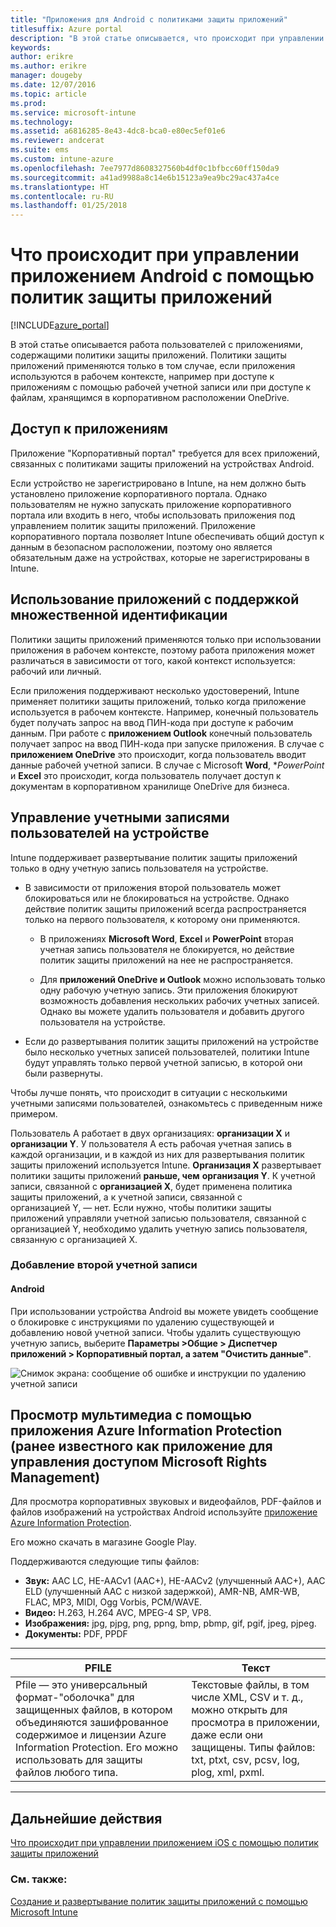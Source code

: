 ```yaml
---
title: "Приложения для Android с политиками защиты приложений"
titlesuffix: Azure portal
description: "В этой статье описывается, что происходит при управлении приложением Android с помощью политик защиты приложений.\""
keywords: 
author: erikre
ms.author: erikre
manager: dougeby
ms.date: 12/07/2016
ms.topic: article
ms.prod: 
ms.service: microsoft-intune
ms.technology: 
ms.assetid: a6816285-8e43-4dc8-bca0-e80ec5ef01e6
ms.reviewer: andcerat
ms.suite: ems
ms.custom: intune-azure
ms.openlocfilehash: 7ee7977d8608327560b4df0c1bfbcc60ff150da9
ms.sourcegitcommit: a41ad9988a8c14e6b15123a9ea9bc29ac437a4ce
ms.translationtype: HT
ms.contentlocale: ru-RU
ms.lasthandoff: 01/25/2018
---
```

# <a name="what-to-expect-when-your-android-app-is-managed-by-app-protection-policies"></a>Что происходит при управлении приложением Android с помощью политик защиты приложений 

[!INCLUDE[azure_portal](./includes/azure_portal.md)]

В этой статье описывается работа пользователей с приложениями, содержащими политики защиты приложений. Политики защиты приложений применяются только в том случае, если приложения используются в рабочем контексте, например при доступе к приложениям с помощью рабочей учетной записи или при доступе к файлам, хранящимся в корпоративном расположении OneDrive.
##  <a name="accessing-apps"></a>Доступ к приложениям

Приложение "Корпоративный портал" требуется для всех приложений, связанных с политиками защиты приложений на устройствах Android.

Если устройство не зарегистрировано в Intune, на нем должно быть установлено приложение корпоративного портала. Однако пользователям не нужно запускать приложение корпоративного портала или входить в него, чтобы использовать приложения под управлением политик защиты приложений.
Приложение корпоративного портала позволяет Intune обеспечивать общий доступ к данным в безопасном расположении, поэтому оно является обязательным даже на устройствах, которые не зарегистрированы в Intune.


##  <a name="using-apps-with-multi-identity-support"></a>Использование приложений с поддержкой множественной идентификации

Политики защиты приложений применяются только при использовании приложения в рабочем контексте, поэтому работа приложения может различаться в зависимости от того, какой контекст используется: рабочий или личный.

Если приложения поддерживают несколько удостоверений, Intune применяет политики защиты приложений, только когда приложение используется в рабочем контексте.  Например, конечный пользователь будет получать запрос на ввод ПИН-кода при доступе к рабочим данным.  При работе с **приложением Outlook** конечный пользователь получает запрос на ввод ПИН-кода при запуске приложения. В случае с **приложением OneDrive** это происходит, когда пользователь вводит данные рабочей учетной записи.  В случае с Microsoft **Word**, **PowerPoint* и **Excel** это происходит, когда пользователь получает доступ к документам в корпоративном хранилище OneDrive для бизнеса.
##  <a name="managing-user-accounts-on-the-device"></a>Управление учетными записями пользователей на устройстве

Intune поддерживает развертывание политик защиты приложений только в одну учетную запись пользователя на устройстве.

* В зависимости от приложения второй пользователь может блокироваться или не блокироваться на устройстве. Однако действие политик защиты приложений всегда распространяется только на первого пользователя, к которому они применяются.

  * В приложениях **Microsoft Word**, **Excel** и **PowerPoint** вторая учетная запись пользователя не блокируется, но действие политик защиты приложений на нее не распространяется.

  * Для **приложений OneDrive и Outlook** можно использовать только одну рабочую учетную запись.  Эти приложения блокируют возможность добавления нескольких рабочих учетных записей.  Однако вы можете удалить пользователя и добавить другого пользователя на устройстве.


* Если до развертывания политик защиты приложений на устройстве было несколько учетных записей пользователей, политики Intune будут управлять только первой учетной записью, в которой они были развернуты.


Чтобы лучше понять, что происходит в ситуации с несколькими учетными записями пользователей, ознакомьтесь с приведенным ниже примером.

Пользователь A работает в двух организациях: **организации X** и **организации Y**. У пользователя A есть рабочая учетная запись в каждой организации, и в каждой из них для развертывания политик защиты приложений используется Intune. **Организация X** развертывает политики защиты приложений **раньше, чем** **организация Y**. К учетной записи, связанной с **организацией X**, будет применена политика защиты приложений, а к учетной записи, связанной с организацией Y, — нет. Если нужно, чтобы политики защиты приложений управляли учетной записью пользователя, связанной с организацией Y, необходимо удалить учетную запись пользователя, связанную с организацией X.
### <a name="adding-a-second-account"></a>Добавление второй учетной записи
####  <a name="android"></a>Android
При использовании устройства Android вы можете увидеть сообщение о блокировке с инструкциями по удалению существующей и добавлению новой учетной записи.  Чтобы удалить существующую учетную запись, выберите **Параметры &gt;Общие &gt; Диспетчер приложений &gt; Корпоративный портал, а затем "Очистить данные"**.

![Снимок экрана: сообщение об ошибке и инструкции по удалению учетной записи](./media/android-switch-user.png)

##  <a name="viewing-media-files-with-the-azure-information-protection-app-previously-known-as-rights-management-sharing-app"></a>Просмотр мультимедиа с помощью приложения Azure Information Protection (ранее известного как приложение для управления доступом Microsoft Rights Management)
Для просмотра корпоративных звуковых и видеофайлов, PDF-файлов и файлов изображений на устройствах Android используйте [приложение Azure Information Protection](https://play.google.com/store/apps/details?id=com.microsoft.ipviewer).

Его можно скачать в магазине Google Play.  

Поддерживаются следующие типы файлов:

* **Звук:** AAC LC, HE-AACv1 (AAC+), HE-AACv2 (улучшенный AAC+), AAC ELD (улучшенный AAC с низкой задержкой), AMR-NB, AMR-WB, FLAC, MP3, MIDI, Ogg Vorbis, PCM/WAVE.
* **Видео:** H.263, H.264 AVC, MPEG-4 SP, VP8.
* **Изображения:** jpg, pjpg, png, ppng, bmp, pbmp, gif, pgif, jpeg, pjpeg.
* **Документы:** PDF, PPDF

------------
|**PFILE**|**Текст**|
|----|----|
|Pfile — это универсальный формат-"оболочка" для защищенных файлов, в котором объединяются зашифрованное содержимое и лицензии Azure Information Protection. Его можно использовать для защиты файлов любого типа.|Текстовые файлы, в том числе XML, CSV и т. д., можно открыть для просмотра в приложении, даже если они защищены. Типы файлов: txt, ptxt, csv, pcsv, log, plog, xml, pxml.|
---------------
## <a name="next-steps"></a>Дальнейшие действия
[Что происходит при управлении приложением iOS с помощью политик защиты приложений](app-protection-enabled-apps-ios.md)

### <a name="see-also"></a>См. также:
[Создание и развертывание политик защиты приложений с помощью Microsoft Intune](app-protection-policies.md)
